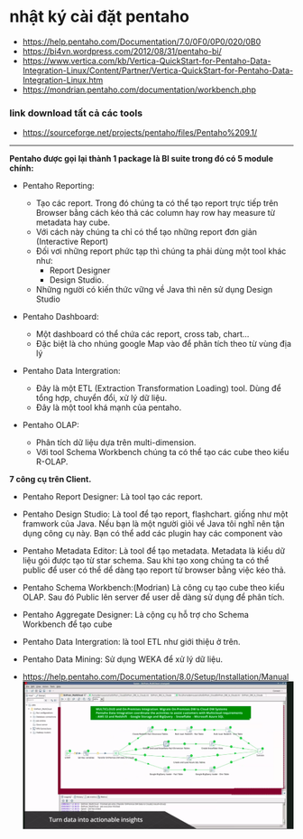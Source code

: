 # nhật ký cài đặt pentaho

+ https://help.pentaho.com/Documentation/7.0/0F0/0P0/020/0B0
+ https://bi4vn.wordpress.com/2012/08/31/pentaho-bi/
+ https://www.vertica.com/kb/Vertica-QuickStart-for-Pentaho-Data-Integration-Linux/Content/Partner/Vertica-QuickStart-for-Pentaho-Data-Integration-Linux.htm
+ https://mondrian.pentaho.com/documentation/workbench.php
  
### link download tất cả các tools
+ https://sourceforge.net/projects/pentaho/files/Pentaho%209.1/
___
**Pentaho được gọi lại thành 1 package là BI suite trong đó có 5 module chính:**

+ Pentaho Reporting:
    + Tạo các report. Trong đó chúng ta có thể tạo report trực tiếp trên Browser bằng cách kéo thả các column hay row
      hay measure từ metadata hay cube.
    + Với cách này chúng ta chỉ có thể tạo những report đơn giản (Interactive Report)
    + Đối vơi những report phức tạp thì chúng ta phải dùng một tool khác như:
        + Report Designer
        + Design Studio.
    + Những người có kiến thức vững về Java thì nên sử dụng Design Studio
+ Pentaho Dashboard:
    + Một dashboard có thể chứa các report, cross tab, chart…
    + Đặc biệt là cho nhúng google Map vào để phân tích theo từ vùng địa lý
+ Pentaho Data Intergration:
    + Đây là một ETL (Extraction Transformation Loading) tool. Dùng để tổng hợp, chuyển đổi, xử lý dữ liệu.
    + Đây là một tool khá mạnh của pentaho.

+ Pentaho OLAP:
    + Phân tích dữ liệu dựa trên multi-dimension.
    + Với tool Schema Workbench chúng ta có thể tạo các cube theo kiểu R-OLAP.

**7 công cụ trên Client.**

+ Pentaho Report Designer: Là tool tạo các report.
+ Pentaho Design Studio: Là tool để tạo report, flashchart. giống như một framwork của Java. Nếu bạn là một người giỏi
  về Java tôi nghĩ nên tận dụng công cụ này. Bạn có thể add các plugin hay các component vào
+ Pentaho Metadata Editor: Là tool để tạo metadata. Metadata là kiểu dữ liệu gói được tạo từ star schema. Sau khi tạo
  xong chúng ta có thể public để user có thể dể dàng tạo report từ browser bằng việc kéo thả.
+ Pentaho Schema Workbench:(Modrian) Là công cụ tạo cube theo kiểu OLAP. Sau đó Public lên server để user dễ dàng sử
  dụng để phân tích.
+ Pentaho Aggregate Designer: Là cộng cụ hỗ trợ cho Schema Workbench để tạo cube
+ Pentaho Data Intergration: là tool ETL như giới thiệu ở trên.
+ Pentaho Data Mining: Sử dụng WEKA để xử lý dữ liệu.

+ https://help.pentaho.com/Documentation/8.0/Setup/Installation/Manual
![img.png](../images/img.png)